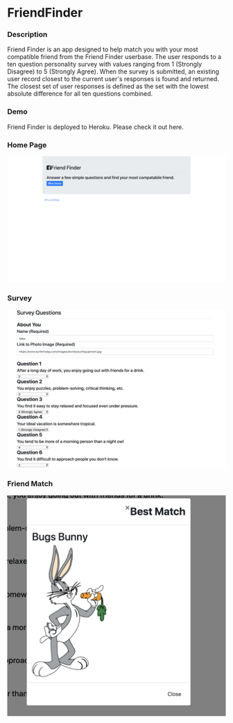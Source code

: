 # FriendFinder

### Description
Friend Finder is an app designed to help match you with your most compatible friend from the Friend Finder userbase. The user responds to a ten question personality survey with values ranging from 1 (Strongly Disagree) to 5 (Strongly Agree). When the survey is submitted, an existing user record closest to the current user's responses is found and returned. The closest set of user responses is defined as the set with the lowest absolute difference for all ten questions combined.

### Demo
Friend Finder is deployed to Heroku. Please check it out here.

### Home Page
![friendFinder home](https://github.com/MBarbone/FriendFinder/blob/master/readMe_demo_photos/home_ff.png)


### Survey
![friendFinder survey](https://github.com/MBarbone/FriendFinder/blob/master/readMe_demo_photos/survey_ff.png)

### Friend Match
![friendFinder friend match](https://github.com/MBarbone/FriendFinder/blob/master/readMe_demo_photos/friendMatch_ff.png)

